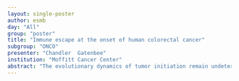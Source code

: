 ```yaml
---
layout: single-poster
author: esmb
day: "All"
group: "poster"
title: "Immune escape at the onset of human colorectal cancer"
subgroup: "ONCO"
presenter: "Chandler  Gatenbee"
institution: "Moffitt Cancer Center"
abstract: "The evolutionary dynamics of tumor initiation remain undetermined, and the interplay between neoplastic cells and the immune system is hypothesized to be critical in transformation. Colorectal cancer (CRC) presents a unique opportunity to study the transition to malignancy as pre-cancers (adenomas) and early stage cancers are frequently detected and surgically removed. Here, we examine the role of the immune response in tumor initiation by studying tumor-immune eco-evolutionary dynamics from pre-cancer to carcinoma. The integrated approach uses a computational model, ecological analysis of digital pathology, and multi-region neoantigen prediction. Model results indicate that there are several routes to malignancy, each of which uniquely shapes the tumor ecology and sculpts intra-tumor antigenic heterogeneity (aITH). These routes include combinations of evading detection via accumulating mutations with low antigenicity, the ability to block immune attack (e.g. PD-L1), and the ability to recruit immunosuppressive cells. Modeling predicts that, in general, the most common route from benign to malignant is the construction of an immunosuppressive niche. To determine which route is dominant in CRC initiation, we used a cohort of 21 colorectal adenomas, 15 carcinomas, and 26 adenomas with a focus of carcinoma (“ca-in-ad”) cases. The immune microenvironment was characterized using the spatial distribution of 17 markers across registered whole-slide images at 40x magnification, while patterns of intra-lesion aITH were described using multi-region neoantigen prediction. Observed changes in aITH, the tumor ecology, and spatial patterns of both cell associations and gene expression are consistent with simulations where immunogenic adenomas do not progress to CRC because they are under immune control. Conversely, adenomas that progress initially avoid detection through low immunogenicity, but gradually construct an immunosuppressive niche isolated from CD8+ cytotoxic T cells, thereby evading immune elimination and allowing for an increase in neoantigen burden. Both modeling and data indicate that immune blockade (e.g. PD-L1 expression) plays a secondary role to immune suppression in tumor initiation or progression. These results suggest that re-engineering the immunosuppressive niche may prove to be a most effective immunotherapy in CRC."
---
```

